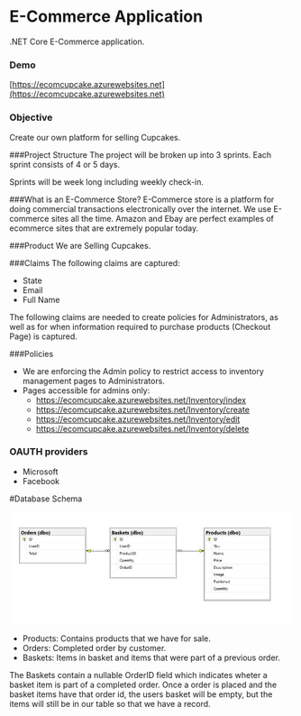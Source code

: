 # E-Commerce Application
.NET Core E-Commerce application.


### Demo
[https://ecomcupcake.azurewebsites.net](https://ecomcupcake.azurewebsites.net)
### Objective
Create our own platform for selling Cupcakes.

###Project Structure
The project will be broken up into 3  sprints. Each sprint consists of 4 or 5 days.

Sprints will be week long including weekly check-in.

###What is an E-Commerce Store?
E-Commerce store is a platform for doing commercial transactions electronically over the internet. We use E-commerce sites all the time. Amazon and Ebay are perfect examples of ecommerce sites that are extremely popular today.

###Product
We are Selling Cupcakes.

###Claims
The following claims are captured:
- State
- Email
- Full Name

The following claims are needed to create policies for Administrators, as well as for when information required to purchase products (Checkout Page) is captured.

###Policies
- We are enforcing the Admin policy to restrict access to inventory management pages to Administrators.
- Pages accessible for admins only:
  - https://ecomcupcake.azurewebsites.net/Inventory/index
  - https://ecomcupcake.azurewebsites.net/Inventory/create
  - https://ecomcupcake.azurewebsites.net/Inventory/edit
  - https://ecomcupcake.azurewebsites.net/Inventory/delete

### OAUTH providers
- Microsoft
- Facebook

#Database Schema

![Schema](assets/schema.jpg)

- Products: Contains products that we have for sale.
- Orders: Completed order by customer.
- Baskets: Items in basket and items that were part of a previous order.

The Baskets contain a nullable OrderID field which indicates wheter a basket item is part of a completed order. Once a order is placed and the basket items have that order id, the users basket will be empty, but the items will still be in our table so that we have a record.